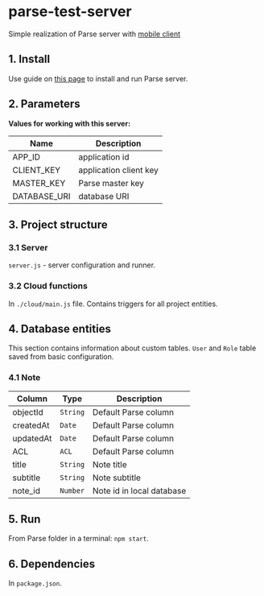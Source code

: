 # parse-test-server

Simple realization of Parse server with [mobile client](https://github.com/fartem/parse-android-test-app)

## 1. Install

Use guide on [this page](https://docs.parseplatform.org/parse-server/guide/) to install and run Parse server.

## 2. Parameters

__Values for working with this server:__

| Name  | Description |
| ------------- | ------------- |
| APP_ID | application id |
| CLIENT_KEY | application client key |
| MASTER_KEY | Parse master key |
| DATABASE_URI | database URI |

## 3. Project structure

### 3.1 Server

`server.js` - server configuration and runner.

### 3.2 Cloud functions

In `./cloud/main.js` file. Contains triggers for all project entities.

## 4. Database entities

This section contains information about custom tables. `User` and `Role` table saved from basic configuration.

### 4.1 Note

| Column | Type | Description |
| --- | --- | --- |
| objectId | `String` | Default Parse column |
| createdAt | `Date` | Default Parse column |
| updatedAt | `Date` | Default Parse column |
| ACL | `ACL` | Default Parse column |
| title | `String` | Note title |
| subtitle | `String` | Note subtitle |
| note_id | `Number` | Note id in local database |

## 5. Run

From Parse folder in a terminal: `npm start`.

## 6. Dependencies

In `package.json`.
